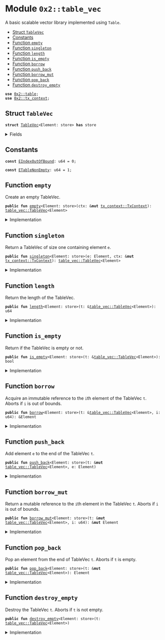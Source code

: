 
<a name="0x2_table_vec"></a>

# Module `0x2::table_vec`

A basic scalable vector library implemented using <code>Table</code>.


-  [Struct `TableVec`](#0x2_table_vec_TableVec)
-  [Constants](#@Constants_0)
-  [Function `empty`](#0x2_table_vec_empty)
-  [Function `singleton`](#0x2_table_vec_singleton)
-  [Function `length`](#0x2_table_vec_length)
-  [Function `is_empty`](#0x2_table_vec_is_empty)
-  [Function `borrow`](#0x2_table_vec_borrow)
-  [Function `push_back`](#0x2_table_vec_push_back)
-  [Function `borrow_mut`](#0x2_table_vec_borrow_mut)
-  [Function `pop_back`](#0x2_table_vec_pop_back)
-  [Function `destroy_empty`](#0x2_table_vec_destroy_empty)


<pre><code><b>use</b> <a href="table.md#0x2_table">0x2::table</a>;
<b>use</b> <a href="tx_context.md#0x2_tx_context">0x2::tx_context</a>;
</code></pre>



<a name="0x2_table_vec_TableVec"></a>

## Struct `TableVec`



<pre><code><b>struct</b> <a href="table_vec.md#0x2_table_vec_TableVec">TableVec</a>&lt;Element: store&gt; <b>has</b> store
</code></pre>



<details>
<summary>Fields</summary>


<dl>
<dt>
<code>contents: <a href="table.md#0x2_table_Table">table::Table</a>&lt;u64, Element&gt;</code>
</dt>
<dd>
 The contents of the table vector.
</dd>
</dl>


</details>

<a name="@Constants_0"></a>

## Constants


<a name="0x2_table_vec_EIndexOutOfBound"></a>



<pre><code><b>const</b> <a href="table_vec.md#0x2_table_vec_EIndexOutOfBound">EIndexOutOfBound</a>: u64 = 0;
</code></pre>



<a name="0x2_table_vec_ETableNonEmpty"></a>



<pre><code><b>const</b> <a href="table_vec.md#0x2_table_vec_ETableNonEmpty">ETableNonEmpty</a>: u64 = 1;
</code></pre>



<a name="0x2_table_vec_empty"></a>

## Function `empty`

Create an empty TableVec.


<pre><code><b>public</b> <b>fun</b> <a href="table_vec.md#0x2_table_vec_empty">empty</a>&lt;Element: store&gt;(ctx: &<b>mut</b> <a href="tx_context.md#0x2_tx_context_TxContext">tx_context::TxContext</a>): <a href="table_vec.md#0x2_table_vec_TableVec">table_vec::TableVec</a>&lt;Element&gt;
</code></pre>



<details>
<summary>Implementation</summary>


<pre><code><b>public</b> <b>fun</b> <a href="table_vec.md#0x2_table_vec_empty">empty</a>&lt;Element: store&gt;(ctx: &<b>mut</b> TxContext): <a href="table_vec.md#0x2_table_vec_TableVec">TableVec</a>&lt;Element&gt; {
    <a href="table_vec.md#0x2_table_vec_TableVec">TableVec</a> {
        contents: <a href="table.md#0x2_table_new">table::new</a>(ctx)
    }
}
</code></pre>



</details>

<a name="0x2_table_vec_singleton"></a>

## Function `singleton`

Return a TableVec of size one containing element <code>e</code>.


<pre><code><b>public</b> <b>fun</b> <a href="table_vec.md#0x2_table_vec_singleton">singleton</a>&lt;Element: store&gt;(e: Element, ctx: &<b>mut</b> <a href="tx_context.md#0x2_tx_context_TxContext">tx_context::TxContext</a>): <a href="table_vec.md#0x2_table_vec_TableVec">table_vec::TableVec</a>&lt;Element&gt;
</code></pre>



<details>
<summary>Implementation</summary>


<pre><code><b>public</b> <b>fun</b> <a href="table_vec.md#0x2_table_vec_singleton">singleton</a>&lt;Element: store&gt;(e: Element, ctx: &<b>mut</b> TxContext): <a href="table_vec.md#0x2_table_vec_TableVec">TableVec</a>&lt;Element&gt; {
    <b>let</b> t = <a href="table_vec.md#0x2_table_vec_empty">empty</a>(ctx);
    <a href="table_vec.md#0x2_table_vec_push_back">push_back</a>(&<b>mut</b> t, e);
    t
}
</code></pre>



</details>

<a name="0x2_table_vec_length"></a>

## Function `length`

Return the length of the TableVec.


<pre><code><b>public</b> <b>fun</b> <a href="table_vec.md#0x2_table_vec_length">length</a>&lt;Element: store&gt;(t: &<a href="table_vec.md#0x2_table_vec_TableVec">table_vec::TableVec</a>&lt;Element&gt;): u64
</code></pre>



<details>
<summary>Implementation</summary>


<pre><code><b>public</b> <b>fun</b> <a href="table_vec.md#0x2_table_vec_length">length</a>&lt;Element: store&gt;(t: &<a href="table_vec.md#0x2_table_vec_TableVec">TableVec</a>&lt;Element&gt;): u64 {
    <a href="table.md#0x2_table_length">table::length</a>(&t.contents)
}
</code></pre>



</details>

<a name="0x2_table_vec_is_empty"></a>

## Function `is_empty`

Return if the TableVec is empty or not.


<pre><code><b>public</b> <b>fun</b> <a href="table_vec.md#0x2_table_vec_is_empty">is_empty</a>&lt;Element: store&gt;(t: &<a href="table_vec.md#0x2_table_vec_TableVec">table_vec::TableVec</a>&lt;Element&gt;): bool
</code></pre>



<details>
<summary>Implementation</summary>


<pre><code><b>public</b> <b>fun</b> <a href="table_vec.md#0x2_table_vec_is_empty">is_empty</a>&lt;Element: store&gt;(t: &<a href="table_vec.md#0x2_table_vec_TableVec">TableVec</a>&lt;Element&gt;): bool {
    <a href="table_vec.md#0x2_table_vec_length">length</a>(t) == 0
}
</code></pre>



</details>

<a name="0x2_table_vec_borrow"></a>

## Function `borrow`

Acquire an immutable reference to the <code>i</code>th element of the TableVec <code>t</code>.
Aborts if <code>i</code> is out of bounds.


<pre><code><b>public</b> <b>fun</b> <a href="table_vec.md#0x2_table_vec_borrow">borrow</a>&lt;Element: store&gt;(t: &<a href="table_vec.md#0x2_table_vec_TableVec">table_vec::TableVec</a>&lt;Element&gt;, i: u64): &Element
</code></pre>



<details>
<summary>Implementation</summary>


<pre><code><b>public</b> <b>fun</b> <a href="table_vec.md#0x2_table_vec_borrow">borrow</a>&lt;Element: store&gt;(t: &<a href="table_vec.md#0x2_table_vec_TableVec">TableVec</a>&lt;Element&gt;, i: u64): &Element {
    <b>assert</b>!(<a href="table_vec.md#0x2_table_vec_length">length</a>(t) &gt; i, <a href="table_vec.md#0x2_table_vec_EIndexOutOfBound">EIndexOutOfBound</a>);
    <a href="table.md#0x2_table_borrow">table::borrow</a>(&t.contents, i)
}
</code></pre>



</details>

<a name="0x2_table_vec_push_back"></a>

## Function `push_back`

Add element <code>e</code> to the end of the TableVec <code>t</code>.


<pre><code><b>public</b> <b>fun</b> <a href="table_vec.md#0x2_table_vec_push_back">push_back</a>&lt;Element: store&gt;(t: &<b>mut</b> <a href="table_vec.md#0x2_table_vec_TableVec">table_vec::TableVec</a>&lt;Element&gt;, e: Element)
</code></pre>



<details>
<summary>Implementation</summary>


<pre><code><b>public</b> <b>fun</b> <a href="table_vec.md#0x2_table_vec_push_back">push_back</a>&lt;Element: store&gt;(t: &<b>mut</b> <a href="table_vec.md#0x2_table_vec_TableVec">TableVec</a>&lt;Element&gt;, e: Element) {
    <b>let</b> key = <a href="table_vec.md#0x2_table_vec_length">length</a>(t);
    <a href="table.md#0x2_table_add">table::add</a>(&<b>mut</b> t.contents, key, e);
}
</code></pre>



</details>

<a name="0x2_table_vec_borrow_mut"></a>

## Function `borrow_mut`

Return a mutable reference to the <code>i</code>th element in the TableVec <code>t</code>.
Aborts if <code>i</code> is out of bounds.


<pre><code><b>public</b> <b>fun</b> <a href="table_vec.md#0x2_table_vec_borrow_mut">borrow_mut</a>&lt;Element: store&gt;(t: &<b>mut</b> <a href="table_vec.md#0x2_table_vec_TableVec">table_vec::TableVec</a>&lt;Element&gt;, i: u64): &<b>mut</b> Element
</code></pre>



<details>
<summary>Implementation</summary>


<pre><code><b>public</b> <b>fun</b> <a href="table_vec.md#0x2_table_vec_borrow_mut">borrow_mut</a>&lt;Element: store&gt;(t: &<b>mut</b> <a href="table_vec.md#0x2_table_vec_TableVec">TableVec</a>&lt;Element&gt;, i: u64): &<b>mut</b> Element {
    <b>assert</b>!(<a href="table_vec.md#0x2_table_vec_length">length</a>(t) &gt; i, <a href="table_vec.md#0x2_table_vec_EIndexOutOfBound">EIndexOutOfBound</a>);
    <a href="table.md#0x2_table_borrow_mut">table::borrow_mut</a>(&<b>mut</b> t.contents, i)
}
</code></pre>



</details>

<a name="0x2_table_vec_pop_back"></a>

## Function `pop_back`

Pop an element from the end of TableVec <code>t</code>.
Aborts if <code>t</code> is empty.


<pre><code><b>public</b> <b>fun</b> <a href="table_vec.md#0x2_table_vec_pop_back">pop_back</a>&lt;Element: store&gt;(t: &<b>mut</b> <a href="table_vec.md#0x2_table_vec_TableVec">table_vec::TableVec</a>&lt;Element&gt;): Element
</code></pre>



<details>
<summary>Implementation</summary>


<pre><code><b>public</b> <b>fun</b> <a href="table_vec.md#0x2_table_vec_pop_back">pop_back</a>&lt;Element: store&gt;(t: &<b>mut</b> <a href="table_vec.md#0x2_table_vec_TableVec">TableVec</a>&lt;Element&gt;): Element {
    <b>let</b> length = <a href="table_vec.md#0x2_table_vec_length">length</a>(t);
    <b>assert</b>!(length &gt; 0, <a href="table_vec.md#0x2_table_vec_EIndexOutOfBound">EIndexOutOfBound</a>);
    <a href="table.md#0x2_table_remove">table::remove</a>(&<b>mut</b> t.contents, length - 1)
}
</code></pre>



</details>

<a name="0x2_table_vec_destroy_empty"></a>

## Function `destroy_empty`

Destroy the TableVec <code>t</code>.
Aborts if <code>t</code> is not empty.


<pre><code><b>public</b> <b>fun</b> <a href="table_vec.md#0x2_table_vec_destroy_empty">destroy_empty</a>&lt;Element: store&gt;(t: <a href="table_vec.md#0x2_table_vec_TableVec">table_vec::TableVec</a>&lt;Element&gt;)
</code></pre>



<details>
<summary>Implementation</summary>


<pre><code><b>public</b> <b>fun</b> <a href="table_vec.md#0x2_table_vec_destroy_empty">destroy_empty</a>&lt;Element: store&gt;(t: <a href="table_vec.md#0x2_table_vec_TableVec">TableVec</a>&lt;Element&gt;) {
    <b>assert</b>!(<a href="table_vec.md#0x2_table_vec_length">length</a>(&t) == 0, <a href="table_vec.md#0x2_table_vec_ETableNonEmpty">ETableNonEmpty</a>);
    <b>let</b> <a href="table_vec.md#0x2_table_vec_TableVec">TableVec</a> { contents } = t;
    <a href="table.md#0x2_table_destroy_empty">table::destroy_empty</a>(contents);
}
</code></pre>



</details>
